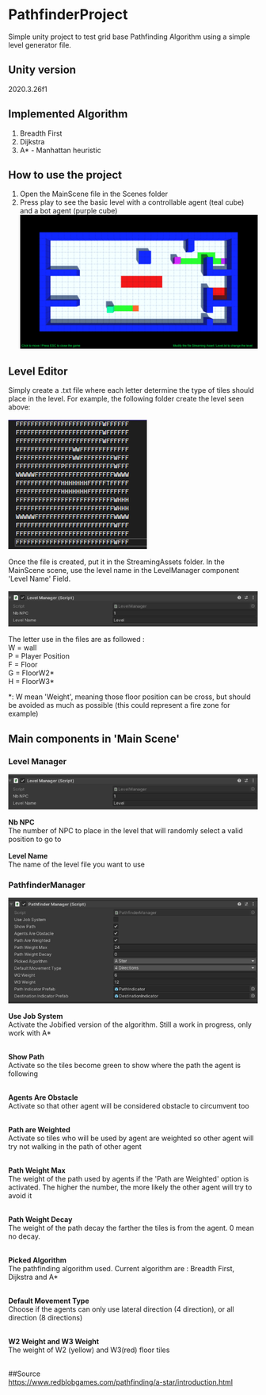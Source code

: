 # PathfinderProject 
Simple unity project to test grid base Pathfinding Algorithm using a simple level generator file.</br>

## Unity version
2020.3.26f1
 
## Implemented Algorithm
1. Breadth First
2. Dijkstra
3. A* - Manhattan heuristic

## How to use the project
1. Open the MainScene file in the Scenes folder
2. Press play to see the basic level with a controllable agent (teal cube) and a bot agent (purple cube)
![Screenshot of how the project look when activated](/Screenshot/MainLevel.png)

## Level Editor
Simply create a .txt file where each letter determine the type of tiles should place in the level. For example, the following folder create the level seen above: </BR></BR>
![Screenshot of a level seen in visual studio](/Screenshot/levelExample.png)

Once the file is created, put it in the StreamingAssets folder. In the MainScene scene, use the level name in the LevelManager component 'Level Name' Field. </BR></BR>
![Screenshot of how the level manager component](/Screenshot/LevelManager.png)

<p>
The letter use in the files are as followed :</BR>
W = wall</BR>
P = Player Position</BR>
F = Floor</BR>
G = FloorW2*</BR>
H = FloorW3*</BR>
</p>
*: W mean 'Weight', meaning those floor position can be cross, but should be avoided as much as possible (this could represent a fire zone for example)

## Main components in 'Main Scene'
### Level Manager
![Screenshot of how the level manager component](/Screenshot/LevelManager.png)</BR>

<b>Nb NPC</b></BR>
The number of NPC to place in the level that will randomly select a valid position to go to </BR></BR>
<b>Level Name</b></BR>
The name of the level file you want to use

### PathfinderManager
![Screenshot of how the level manager component](/Screenshot/PathfinderManager.png)</BR>

<b>Use Job System</b></BR>
Activate the Jobified version of the algorithm. Still a work in progress, only work with A*</BR></BR>

<b>Show Path</b></BR>
Activate so the tiles become green to show where the path the agent is following</BR></BR>

<b>Agents Are Obstacle</b></BR>
Activate so that other agent will be considered obstacle to circumvent too</BR></BR>

<b>Path are Weighted</b></BR>
Activate so tiles who will be used by agent are weighted so other agent will try not walking in the path of other agent</BR></BR>

<b>Path Weight Max</b></BR>
The weight of the path used by agents if the 'Path are Weighted' option is activated. The higher the number, the more likely the other agent will try to avoid it</BR></BR>

<b>Path Weight Decay</b></BR>
The weight of the path decay the farther the tiles is from the agent. 0 mean no decay.</BR></BR>

<b>Picked Algorithm</b></BR>
The pathfinding algorithm used. Current algorithm are : Breadth First, Dijkstra and A*</BR></BR>

<b>Default Movement Type</b></BR>
Choose if the agents can only use lateral direction (4 direction), or all direction (8 directions)</BR></BR>

<b>W2 Weight and W3 Weight</b></BR>
The weight of W2 (yellow) and W3(red) floor tiles</BR></BR>

##Source</BR>
<a href="https://www.redblobgames.com/pathfinding/a-star/introduction.html">https://www.redblobgames.com/pathfinding/a-star/introduction.html</a>
